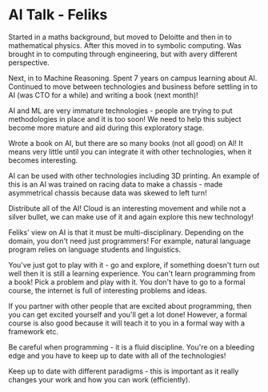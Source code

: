 # AI Talk - Feliks

Started in a maths background, but moved to Deloitte and then in to mathematical physics. After
this moved in to symbolic computing. Was brought in to computing through engineering, but with avery different perspective.

Next, in to Machine Reasoning. Spent 7 years on campus learning about AI. Continued to move between technologies and business before settling in to AI (was CTO for a while) and writing a book (next month)!

AI and ML are very immature technologies - people are trying to put methodologies in place and it is too soon! We need to help this subject become more mature and aid during this exploratory stage.

Wrote a book on AI, but there are so many books (not all good) on AI! It means very little until you can integrate it with other technologies, when it becomes interesting.

AI can be used with other technologies including 3D printing. An example of this is an AI was trained on racing data to make a chassis - made asymmetrical chassis because data was skewed to left turn!

Distribute all of the AI! Cloud is an interesting movement and while not a silver bullet, we can make use of it and again explore this new technology!

Feliks' view on AI is that it must be multi-disciplinary. Depending on the domain, you don't need just programmers! For example, natural language program relies on language students and linguistics.

You've just got to play with it - go and explore, if something doesn't turn out well then it is still a learning experience. You can't learn programming from a book! Pick a problem and play with it. You don't have to go to a formal course, the internet is full of interesting problems and ideas.

If you partner with other people that are excited about programming, then you can get excited yourself and you'll get a lot done! However, a formal course is also good because it will teach it to you in a formal way with a framework etc.

Be careful when programming - it is a fluid discipline. You're on a bleeding edge and you have to keep up to date with all of the technologies!

Keep up to date with different paradigms - this is important as it really changes your work and how you can work (efficiently).

